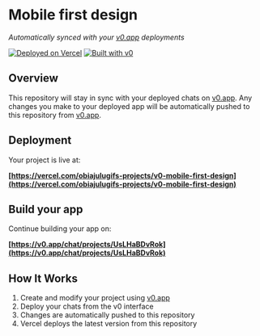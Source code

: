 # Mobile first design

*Automatically synced with your [v0.app](https://v0.app) deployments*

[![Deployed on Vercel](https://img.shields.io/badge/Deployed%20on-Vercel-black?style=for-the-badge&logo=vercel)](https://vercel.com/obiajulugifs-projects/v0-mobile-first-design)
[![Built with v0](https://img.shields.io/badge/Built%20with-v0.app-black?style=for-the-badge)](https://v0.app/chat/projects/UsLHaBDvRok)

## Overview

This repository will stay in sync with your deployed chats on [v0.app](https://v0.app).
Any changes you make to your deployed app will be automatically pushed to this repository from [v0.app](https://v0.app).

## Deployment

Your project is live at:

**[https://vercel.com/obiajulugifs-projects/v0-mobile-first-design](https://vercel.com/obiajulugifs-projects/v0-mobile-first-design)**

## Build your app

Continue building your app on:

**[https://v0.app/chat/projects/UsLHaBDvRok](https://v0.app/chat/projects/UsLHaBDvRok)**

## How It Works

1. Create and modify your project using [v0.app](https://v0.app)
2. Deploy your chats from the v0 interface
3. Changes are automatically pushed to this repository
4. Vercel deploys the latest version from this repository
